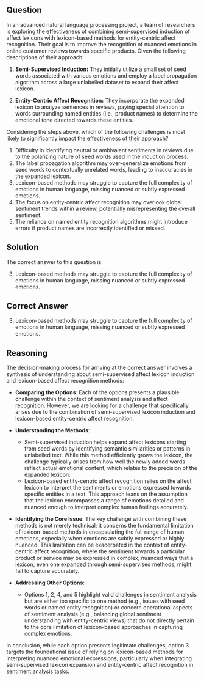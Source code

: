 ## Question
In an advanced natural language processing project, a team of researchers is exploring the effectiveness of combining semi-supervised induction of affect lexicons with lexicon-based methods for entity-centric affect recognition. Their goal is to improve the recognition of nuanced emotions in online customer reviews towards specific products. Given the following descriptions of their approach:

1. **Semi-Supervised Induction:** They initially utilize a small set of seed words associated with various emotions and employ a label propagation algorithm across a large unlabelled dataset to expand their affect lexicon.

2. **Entity-Centric Affect Recognition:** They incorporate the expanded lexicon to analyze sentences in reviews, paying special attention to words surrounding named entities (i.e., product names) to determine the emotional tone directed towards these entities.

Considering the steps above, which of the following challenges is most likely to significantly impact the effectiveness of their approach?

1. Difficulty in identifying neutral or ambivalent sentiments in reviews due to the polarizing nature of seed words used in the induction process.
2. The label propagation algorithm may over-generalize emotions from seed words to contextually unrelated words, leading to inaccuracies in the expanded lexicon.
3. Lexicon-based methods may struggle to capture the full complexity of emotions in human language, missing nuanced or subtly expressed emotions.
4. The focus on entity-centric affect recognition may overlook global sentiment trends within a review, potentially misrepresenting the overall sentiment.
5. The reliance on named entity recognition algorithms might introduce errors if product names are incorrectly identified or missed.

## Solution

The correct answer to this question is: 

3. Lexicon-based methods may struggle to capture the full complexity of emotions in human language, missing nuanced or subtly expressed emotions.

## Correct Answer

3. Lexicon-based methods may struggle to capture the full complexity of emotions in human language, missing nuanced or subtly expressed emotions.

## Reasoning

The decision-making process for arriving at the correct answer involves a synthesis of understanding about semi-supervised affect lexicon induction and lexicon-based affect recognition methods:

- **Comparing the Options**: Each of the options presents a plausible challenge within the context of sentiment analysis and affect recognition. However, we are looking for a challenge that specifically arises due to the combination of semi-supervised lexicon induction and lexicon-based entity-centric affect recognition.

- **Understanding the Methods**: 
   - Semi-supervised induction helps expand affect lexicons starting from seed words by identifying semantic similarities or patterns in unlabelled text. While this method efficiently grows the lexicon, the challenge typically arises from how well the newly added words reflect actual emotional content, which relates to the precision of the expanded lexicon.
   - Lexicon-based entity-centric affect recognition relies on the affect lexicon to interpret the sentiments or emotions expressed towards specific entities in a text. This approach leans on the assumption that the lexicon encompasses a range of emotions detailed and nuanced enough to interpret complex human feelings accurately.

- **Identifying the Core Issue**: The key challenge with combining these methods is not merely technical; it concerns the fundamental limitation of lexicon-based methods in encapsulating the full range of human emotions, especially when emotions are subtly expressed or highly nuanced. This limitation can be exacerbated in the context of entity-centric affect recognition, where the sentiment towards a particular product or service may be expressed in complex, nuanced ways that a lexicon, even one expanded through semi-supervised methods, might fail to capture accurately.

- **Addressing Other Options**: 
   - Options 1, 2, 4, and 5 highlight valid challenges in sentiment analysis but are either too specific to one method (e.g., issues with seed words or named entity recognition) or concern operational aspects of sentiment analysis (e.g., balancing global sentiment understanding with entity-centric views) that do not directly pertain to the core limitation of lexicon-based approaches in capturing complex emotions.

In conclusion, while each option presents legitimate challenges, option 3 targets the foundational issue of relying on lexicon-based methods for interpreting nuanced emotional expressions, particularly when integrating semi-supervised lexicon expansion and entity-centric affect recognition in sentiment analysis tasks.